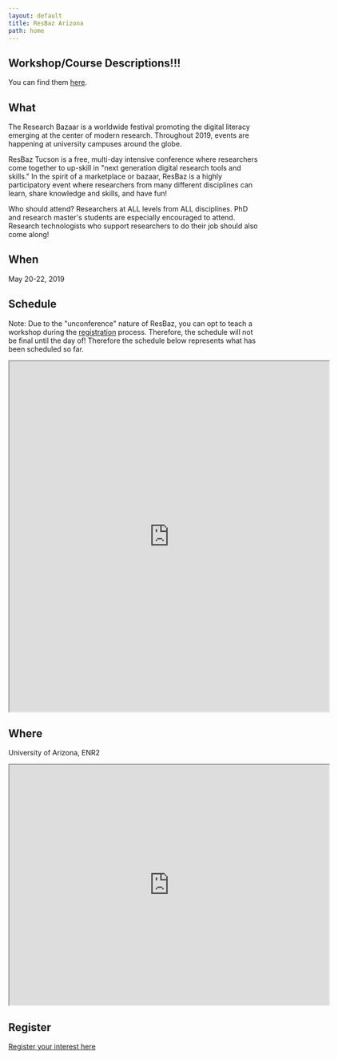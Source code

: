 ```yaml
---
layout: default
title: ResBaz Arizona
path: home
---
```

## Workshop/Course Descriptions!!!
You can find them [here](https://docs.google.com/document/d/1BUXYq9KYHxaoHiU1F-dVTvXxKlqrcCs0NsEAMDCjzo8/edit?usp=sharing).

## What

The Research Bazaar is a worldwide festival promoting the digital literacy emerging at the center of modern research. Throughout 2019, events are happening at university campuses around the globe.

ResBaz Tucson is a free, multi-day intensive conference where researchers come together to up-skill in "next generation digital research tools and skills." In the spirit of a marketplace or bazaar, ResBaz is a highly participatory event where researchers from many different disciplines can learn, share knowledge and skills, and have fun!

Who should attend? Researchers at ALL levels from ALL disciplines. PhD and research master's students are especially encouraged to attend. Research technologists who support researchers to do their job should also come along!

## When

May 20-22, 2019

## Schedule
Note: Due to the "unconference" nature of ResBaz, you can opt to teach a workshop during the [registration](#register) process. Therefore, the schedule will not be final until the day of! Therefore the schedule below represents what has been scheduled so far.

<iframe src="https://docs.google.com/spreadsheets/d/e/2PACX-1vQRLntVzvkNo00slxH-uBQdJAM-o6TMyhRoEslQC_bDJ9HJQHkGc68kklWIQ8mKjN4VncY0h_nBORWT/pubhtml?widget=true&amp;headers=false" width="640" height="700"></iframe>

## Where

University of Arizona, ENR2

<iframe src="https://www.google.com/maps/d/u/1/embed?mid=1SnwXCdH4AhlSfWAEbr1SA1Po_cP7GIbj" width="640" height="480"></iframe>


## Register

<a href="https://forms.gle/bdg4t8Bzg9FTJPYn7" class="button" target="_blank">Register your interest here</a>
